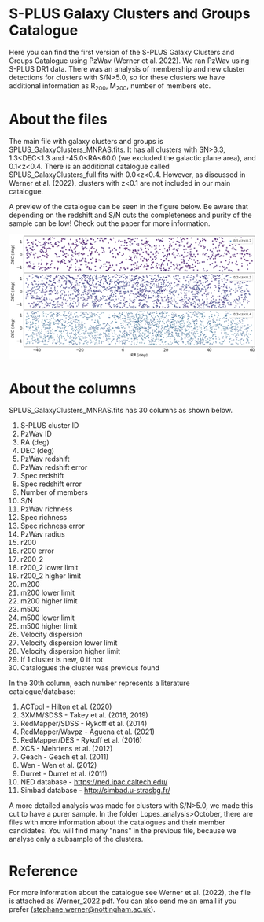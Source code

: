 # S-PLUS Galaxy Clusters and Groups Catalogue
Here you can find the first version of the S-PLUS Galaxy Clusters and Groups Catalogue using PzWav (Werner et al. 2022). We ran PzWav using S-PLUS DR1 data.
There was an analysis of membership and new cluster detections for clusters with S/N>5.0, so for these clusters we have additional information as R<sub>200</sub>, M<sub>200</sub>, number of members etc.

# About the files

The main file with galaxy clusters and groups is SPLUS_GalaxyClusters_MNRAS.fits. It has all clusters with SN>3.3, 1.3<DEC<1.3 and -45.0<RA<60.0 (we excluded the galactic plane area), and 0.1<z<0.4. There is an additional catalogue called SPLUS_GalaxyClusters_full.fits with 0.0<z<0.4. However, as discussed in Werner et al. (2022), clusters with z<0.1 are not included in our main catalogue.



A preview of the catalogue can be seen in the figure below. Be aware that depending on the redshift and S/N cuts the completeness and purity of the sample can be low! Check out the paper for more information. 

![](https://github.com/stephanewerner/SPLUS_GalaxyClusterCatalogue/blob/main/SPLUS_DR1_catalogue.png) 

# About the columns

SPLUS_GalaxyClusters_MNRAS.fits has 30 columns as shown below. 

1. S-PLUS cluster ID
2. PzWav ID
3. RA (deg)
4. DEC (deg)
5. PzWav redshift
6. PzWav redshift error
7. Spec redshift 
8. Spec redshift error
9. Number of members
10. S/N
11. PzWav richness
12. Spec richness
13. Spec richness error
14. PzWav radius
15. r200 
16. r200 error
17. r200_2
18. r200_2 lower limit
19. r200_2 higher limit
20. m200 
21. m200 lower limit
22. m200 higher limit
23. m500
24. m500 lower limit
25. m500 higher limit
26. Velocity dispersion
27. Velocity dispersion lower limit
28. Velocity dispersion higher limit
29. If 1 cluster is new, 0 if not
30. Catalogues the cluster was previous found

In the 30th column, each number represents a literature catalogue/database:

1. ACTpol - Hilton et al. (2020)
2. 3XMM/SDSS - Takey et al. (2016, 2019)
3. RedMapper/SDSS - Rykoff et al. (2014)
4. RedMapper/Wavpz - Aguena et al. (2021)
5. RedMapper/DES -  Rykoff et al. (2016)
6. XCS - Mehrtens et al. (2012)
7. Geach - Geach et al. (2011)
8. Wen - Wen et al. (2012)
9. Durret - Durret et al. (2011)
10. NED database - https://ned.ipac.caltech.edu/
11. Simbad database - http://simbad.u-strasbg.fr/

A more detailed analysis was made for clusters with S/N>5.0, we made this cut to have a purer sample. In the folder Lopes_analysis>October, there are files with more information about the catalogues and their member candidates. You will find many "nans" in the previous file, because we analyse only a subsample of the clusters.

# Reference

For more information about the catalogue see Werner et al. (2022), the file is attached as Werner_2022.pdf.
You can also send me an email if you prefer (stephane.werner@nottingham.ac.uk). 
